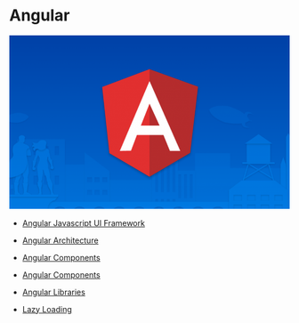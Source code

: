 # Angular
<img src="/images/Angular2-825x510.png"/>

- <a href="https://github.com/RaviTambade/Angular/blob/main/Introduction.md">Angular Javascript UI Framework</a>

- <a href="https://github.com/RaviTambade/Angular/blob/main/Architecture.md">Angular Architecture</a>
- <a href="https://github.com/RaviTambade/Angular/blob/main/Architecture.md">Angular Components</a>
- <a href="https://github.com/RaviTambade/Angular/blob/main/Architecture.md">Angular Components</a>
- <a href="https://github.com/RaviTambade/Angular/blob/main/AngularLibraryDRY.md">Angular Libraries</a>
- <a href="https://github.com/RaviTambade/Angular/blob/main/lazyloading.md">Lazy Loading</a>
